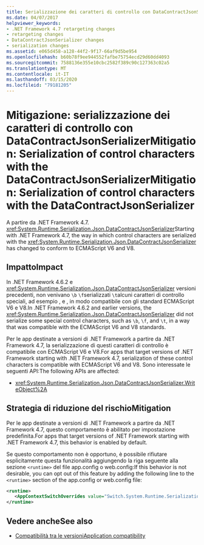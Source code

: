 ```yaml
---
title: Serializzazione dei caratteri di controllo con DataContractJsonSerializerSerialization of control characters with DataContractJsonSerializer
ms.date: 04/07/2017
helpviewer_keywords:
- .NET Framework 4.7 retargeting changes
- retargeting changes
- DataContractJsonSerializer changes
- serialization changes
ms.assetid: e065d458-a128-44f2-9f17-66af9d5be954
ms.openlocfilehash: b60b78f9ee944552fafbe75754ecd29d60dd4093
ms.sourcegitcommit: 7588136e355e10cbc2582f389c90c127363c02a5
ms.translationtype: MT
ms.contentlocale: it-IT
ms.lasthandoff: 03/15/2020
ms.locfileid: "79181205"
---
```

# <a name="mitigation-serialization-of-control-characters-with-the-datacontractjsonserializer"></a><span data-ttu-id="04498-102">Mitigazione: serializzazione dei caratteri di controllo con DataContractJsonSerializerMitigation: Serialization of control characters with the DataContractJsonSerializer</span><span class="sxs-lookup"><span data-stu-id="04498-102">Mitigation: Serialization of control characters with the DataContractJsonSerializer</span></span>

<span data-ttu-id="04498-103">A partire da .NET Framework 4.7. <xref:System.Runtime.Serialization.Json.DataContractJsonSerializer></span><span class="sxs-lookup"><span data-stu-id="04498-103">Starting with .NET Framework 4.7, the way in which control characters are serialized with the <xref:System.Runtime.Serialization.Json.DataContractJsonSerializer> has changed to conform to ECMAScript V6 and V8.</span></span>

## <a name="impact"></a><span data-ttu-id="04498-104">Impatto</span><span class="sxs-lookup"><span data-stu-id="04498-104">Impact</span></span>

<span data-ttu-id="04498-105">In .NET Framework 4.6.2 e <xref:System.Runtime.Serialization.Json.DataContractJsonSerializer> versioni precedenti, non venivano `\b` `\f`serializzati `\t`alcuni caratteri di controllo speciali, ad esempio , e , in modo compatibile con gli standard ECMAScript V6 e V8.</span><span class="sxs-lookup"><span data-stu-id="04498-105">In .NET Framework 4.6.2 and earlier versions, the <xref:System.Runtime.Serialization.Json.DataContractJsonSerializer> did not serialize some special control characters, such as `\b`, `\f`, and `\t`, in a way that was compatible with the ECMAScript V6 and V8 standards.</span></span>

<span data-ttu-id="04498-106">Per le app destinate a versioni di .NET Framework a partire da .NET Framework 4.7, la serializzazione di questi caratteri di controllo è compatibile con ECMAScript V6 e V8.</span><span class="sxs-lookup"><span data-stu-id="04498-106">For apps that target versions of .NET Framework starting with .NET Framework 4.7, serialization of these control characters is compatible with ECMAScript V6 and V8.</span></span> <span data-ttu-id="04498-107">Sono interessate le seguenti API:</span><span class="sxs-lookup"><span data-stu-id="04498-107">The following APIs are affected:</span></span>

- <xref:System.Runtime.Serialization.Json.DataContractJsonSerializer.WriteObject%2A>

## <a name="mitigation"></a><span data-ttu-id="04498-108">Strategia di riduzione del rischio</span><span class="sxs-lookup"><span data-stu-id="04498-108">Mitigation</span></span>

<span data-ttu-id="04498-109">Per le app destinate a versioni di .NET Framework a partire da .NET Framework 4.7, questo comportamento è abilitato per impostazione predefinita.</span><span class="sxs-lookup"><span data-stu-id="04498-109">For apps that target versions of .NET Framework starting with .NET Framework 4.7, this behavior is enabled by default.</span></span>

<span data-ttu-id="04498-110">Se questo comportamento non è opportuno, è possibile rifiutare esplicitamente questa funzionalità aggiungendo la riga seguente alla sezione `<runtime>` del file app.config o web.config:</span><span class="sxs-lookup"><span data-stu-id="04498-110">If this behavior is not desirable, you can opt out of this feature by adding the following line to the `<runtime>` section of the app.config or web.config file:</span></span>

```xml
<runtime>
   <AppContextSwitchOverrides value="Switch.System.Runtime.Serialization.DoNotUseECMAScriptV6EscapeControlCharacter=false" />
</runtime>
```

## <a name="see-also"></a><span data-ttu-id="04498-111">Vedere anche</span><span class="sxs-lookup"><span data-stu-id="04498-111">See also</span></span>

- [<span data-ttu-id="04498-112">Compatibilità tra le versioni</span><span class="sxs-lookup"><span data-stu-id="04498-112">Application compatibility</span></span>](application-compatibility.md)
